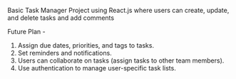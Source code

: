 Basic Task Manager Project using React.js where users can create, update, and delete tasks and add comments

Future Plan - 
1) Assign due dates, priorities, and tags to tasks.
2) Set reminders and notifications.
3) Users can collaborate on tasks (assign tasks to other team members).
4) Use authentication to manage user-specific task lists. 
